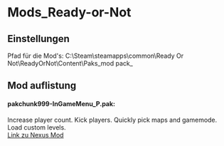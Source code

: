 # Mods_Ready-or-Not

## Einstellungen
Pfad für die Mod's: C:\Steam\steamapps\common\Ready Or Not\ReadyOrNot\Content\Paks\_mod pack_

## Mod auflistung

#### pakchunk999-InGameMenu_P.pak:<br>
Increase player count. Kick players. Quickly pick maps and gamemode. Load custom levels.<br>
[Link zu Nexus Mod](https://www.nexusmods.com/readyornot/mods/476)
